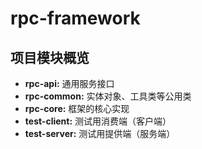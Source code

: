 # rpc-framework

## 项目模块概览
- **rpc-api:** 通用服务接口
- **rpc-common:** 实体对象、工具类等公用类
- **rpc-core:** 框架的核心实现
- **test-client:** 测试用消费端（客户端）
- **test-server:** 测试用提供端（服务端）
